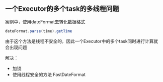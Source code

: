  ## 一个Executor的多个task的多线程问题
 
 案例中，使用dateFormat去转化数据格式
 ```java
dateFormat.parse(time).getTime
```
由于这个方法是线程不安全的，因此一个Executor中的多个task同时进行计算就会出现问题

解决：
- 加锁
- 使用线程安全的方法 FastDateFormat